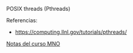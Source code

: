 POSIX threads (Pthreads)

Referencias:

* https://computing.llnl.gov/tutorials/pthreads/

[Notas del curso MNO](https://www.dropbox.com/s/oauifmx3e19ofyq/2.3.Sistemas_de_memoria_compartida_Pthreads.pdf?dl=0)